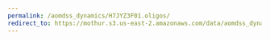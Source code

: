 ```yaml
---
permalink: /aomdss_dynamics/H7JYZ3F01.oligos/
redirect_to: https://mothur.s3.us-east-2.amazonaws.com/data/aomdss_dynamics/H7JYZ3F01.oligos
---
```


